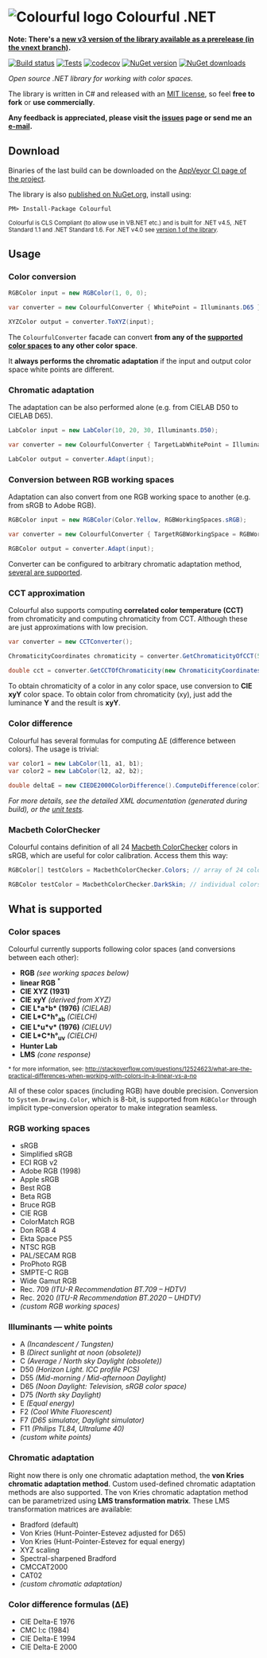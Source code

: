 ![Colourful logo](https://raw.githubusercontent.com/tompazourek/Colourful/master/assets/logo_32.png) Colourful .NET
==============

**Note: There's a [new v3 version of the library available as a prerelease (in the vnext branch)](https://github.com/tompazourek/Colourful/tree/vnext).**

[![Build status](https://img.shields.io/appveyor/ci/tompazourek/colourful/master.svg)](https://ci.appveyor.com/project/tompazourek/colourful)
[![Tests](https://img.shields.io/appveyor/tests/tompazourek/colourful/master.svg)](https://ci.appveyor.com/project/tompazourek/colourful/build/tests)
[![codecov](https://codecov.io/gh/tompazourek/Colourful/branch/master/graph/badge.svg?token=gSGKtsdmw3)](https://codecov.io/gh/tompazourek/Colourful)
[![NuGet version](https://img.shields.io/nuget/v/Colourful.svg)](https://www.nuget.org/packages/Colourful/)
[![NuGet downloads](https://img.shields.io/nuget/dt/Colourful.svg)](https://www.nuget.org/packages/Colourful/)

*Open source .NET library for working with color spaces.*

The library is written in C# and released with an [MIT license](https://raw.githubusercontent.com/tompazourek/Colourful/master/LICENSE), so feel **free to fork** or **use commercially**.

**Any feedback is appreciated, please visit the [issues](https://github.com/tompazourek/Colourful/issues?state=open) page or send me an [e-mail](mailto:tom.pazourek@gmail.com).**

Download
--------

Binaries of the last build can be downloaded on the [AppVeyor CI page of the project](https://ci.appveyor.com/project/tompazourek/colourful/build/artifacts).

The library is also [published on NuGet.org](https://www.nuget.org/packages/Colourful/), install using:

```
PM> Install-Package Colourful
```

<sup>Colourful is CLS Compliant (to allow use in VB.NET etc.) and is built for .NET v4.5, .NET Standard 1.1 and .NET Standard 1.6. For .NET v4.0 see [version 1 of the library](https://github.com/tompazourek/Colourful/releases/tag/1.2.2).</sup>


Usage
-----

### Color conversion

```csharp
RGBColor input = new RGBColor(1, 0, 0);

var converter = new ColourfulConverter { WhitePoint = Illuminants.D65 };

XYZColor output = converter.ToXYZ(input);
```

The `ColourfulConverter` facade can convert **from any of the [supported color spaces](#color-spaces) to any other color space**.

It **always performs the chromatic adaptation** if the input and output color space white points are different.

### Chromatic adaptation

The adaptation can be also performed alone (e.g. from CIELAB D50 to CIELAB D65).


```csharp
LabColor input = new LabColor(10, 20, 30, Illuminants.D50);

var converter = new ColourfulConverter { TargetLabWhitePoint = Illuminants.D65 };

LabColor output = converter.Adapt(input);
```

### Conversion between RGB working spaces

Adaptation can also convert from one RGB working space to another (e.g. from sRGB to Adobe RGB).

```csharp
RGBColor input = new RGBColor(Color.Yellow, RGBWorkingSpaces.sRGB);

var converter = new ColourfulConverter { TargetRGBWorkingSpace = RGBWorkingSpaces.AdobeRGB1998 };

RGBColor output = converter.Adapt(input);
```

Converter can be configured to arbitrary chromatic adaptation method, [several are supported](#chromatic-adaptation-methods).

### CCT approximation

Colourful also supports computing **correlated color temperature (CCT)** from chromaticity and computing chromaticity from CCT. Although these are just approximations with low precision.

```csharp
var converter = new CCTConverter();

ChromaticityCoordinates chromaticity = converter.GetChromaticityOfCCT(5454); // x=0.33, y=0.34

double cct = converter.GetCCTOfChromaticity(new ChromaticityCoordinates(0.31271, 0.32902)); // cca 6500 K 
```

To obtain chromaticity of a color in any color space, use conversion to **CIE xyY** color space. To obtain color from chromaticity (xy), just add the luminance **Y** and the result is **xyY**. 

### Color difference

Colourful has several formulas for computing &#916;E (difference between colors). The usage is trivial:

```csharp
var color1 = new LabColor(l1, a1, b1);
var color2 = new LabColor(l2, a2, b2);

double deltaE = new CIEDE2000ColorDifference().ComputeDifference(color1, color2);
```

*For more details, see the detailed XML documentation (generated during build), or the [unit tests](https://github.com/tompazourek/Colourful/tree/master/Colourful.Tests).*

### Macbeth ColorChecker

Colourful contains definition of all 24 [Macbeth ColorChecker](http://en.wikipedia.org/wiki/ColorChecker) colors in sRGB, which are useful for color calibration. Access them this way:

```csharp
RGBColor[] testColors = MacbethColorChecker.Colors; // array of 24 colors

RGBColor testColor = MacbethColorChecker.DarkSkin; // individual colors
```


What is supported
-----------------

### Color spaces

Colourful currently supports following color spaces (and conversions between each other):

* **RGB** *(see working spaces below)*
* **linear RGB** <sup>*</sup>
* **CIE XYZ (1931)**
* **CIE xyY** *(derived from XYZ)*
* **CIE L\*a\*b\* (1976)** *(CIELAB)*
* **CIE L\*C\*h°<sub>ab</sub>** *(CIELCH)*
* **CIE L\*u\*v\* (1976)** *(CIELUV)*
* **CIE L\*C\*h°<sub>uv</sub>** *(CIELCH)*
* **Hunter Lab**
* **LMS** *(cone response)*

<sup>* for more information, see: http://stackoverflow.com/questions/12524623/what-are-the-practical-differences-when-working-with-colors-in-a-linear-vs-a-no</sup>

All of these color spaces (including RGB) have double precision. Conversion to `System.Drawing.Color`, which is 8-bit, is supported from `RGBColor` through implicit type-conversion operator to make integration seamless.

### RGB working spaces

  * sRGB
  * Simplified sRGB
  * ECI RGB v2
  * Adobe RGB (1998)
  * Apple sRGB
  * Best RGB
  * Beta RGB
  * Bruce RGB
  * CIE RGB
  * ColorMatch RGB
  * Don RGB 4
  * Ekta Space PS5
  * NTSC RGB
  * PAL/SECAM RGB
  * ProPhoto RGB
  * SMPTE-C RGB
  * Wide Gamut RGB
  * Rec. 709 *(ITU-R Recommendation BT.709 &ndash; HDTV)*
  * Rec. 2020 *(ITU-R Recommendation BT.2020 &ndash; UHDTV)*
  * *(custom RGB working spaces)*

### Illuminants &mdash; white points

* A *(Incandescent / Tungsten)*
* B *(Direct sunlight at noon (obsolete))*
* C *(Average / North sky Daylight (obsolete))*
* D50 *(Horizon Light. ICC profile PCS)*
* D55 *(Mid-morning / Mid-afternoon Daylight)*
* D65 *(Noon Daylight: Television, sRGB color space)*
* D75 *(North sky Daylight)*
* E *(Equal energy)*
* F2 *(Cool White Fluorescent)*
* F7 *(D65 simulator, Daylight simulator)*
* F11 *(Philips TL84, Ultralume 40)*
* *(custom white points)*

### Chromatic adaptation

Right now there is only one chromatic adaptation method, the **von Kries chromatic adaptation method**. Custom used-defined chromatic adaptation methods are also supported. The von Kries chromatic adaptation method can be parametrized using **LMS transformation matrix**. These LMS transformation matrices are available:

* Bradford (default)
* Von Kries (Hunt-Pointer-Estevez adjusted for D65)
* Von Kries (Hunt-Pointer-Estevez for equal energy)
* XYZ scaling
* Spectral-sharpened Bradford 
* CMCCAT2000
* CAT02
* *(custom chromatic adaptation)*

### Color difference formulas (ΔE)

* CIE Delta-E 1976
* CMC l:c (1984)
* CIE Delta-E 1994
* CIE Delta-E 2000
